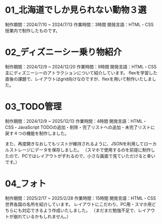 # 01_北海道でしか見られない動物３選
制作期間：2024/7/10 ~ 2024/7/13
作業時間：3時間
開発言語：HTML・CSS
授業内で制作したものです。


# 02_ディズニーシー乗り物紹介
制作期間：2024/12/9 ~ 2024/12/20
作業時間：9時間
開発言語：HTML・CSS
主にディズニーシーのアトラクションについて紹介しています。
flexを学習した直後の課題で、レイアウトはgrid向けなのですが、flexを用いて制作いたしました。


# 03_TODO管理
制作期間：2024/12/9 ~ 2025/12/13
作業時間：4時間
開発言語：HTML・CSS・JavaScript
TODOの追加・削除・完了リストへの追加・未完了リストに戻す４つの機能を制作しました。

また、再度開きなおしてもリストが維持されるように、JSONを利用してローカルストレージにデータを保存しました。
（スマホで使用するのを前提に制作したので、PCではレイアウトがずれるので、小さな画面で見ていただけると幸いです。）


# 04_フォト
制作期間：2025/2/17 ~ 2025/2/28
作業時間：15時間
開発言語：HTML・CSS
世界各国の名所を紹介しています。
レイアウトにこだわり、PC用・スマホ用どちらにも対応できるよう作成いたしました。
（まだまだ勉強不足で、レイアウトが崩れているかもしれません。）
